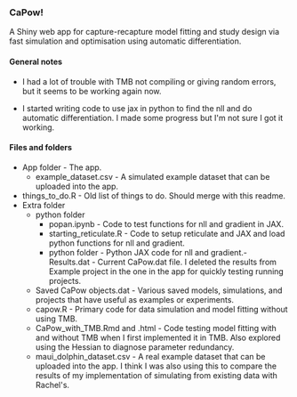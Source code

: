 ### CaPow!

A Shiny web app for capture-recapture model fitting and study design via fast simulation and optimisation using automatic differentiation.

#### General notes

- I had a lot of trouble with TMB not compiling or giving random errors, but it seems to be working again now.

- I started writing code to use jax in python to find the nll and do automatic differentiation.  I made some progress but I'm not sure I got it working.

#### Files and folders

- App folder - The app.
  - example_dataset.csv - A simulated example dataset that can be uploaded into the app.
- things_to_do.R - Old list of things to do.  Should merge with this readme.
- Extra folder
  - python folder
    - popan.ipynb - Code to test functions for nll and gradient in JAX.
    - starting_reticulate.R - Code to setup reticulate and JAX and load python functions for nll and gradient.
    - python folder - Python JAX code for nll and gradient.- Results.dat - Current CaPow.dat file.  I deleted the results from Example project in the one in the app for quickly testing running projects.
  - Saved CaPow objects.dat - Various saved models, simulations, and projects that have useful as examples or experiments.
  - capow.R - Primary code for data simulation and model fitting without using TMB.
  - CaPow_with_TMB.Rmd and .html - Code testing model fitting with and without TMB when I first implemented it in TMB.  Also explored using the Hessian to diagnose parameter redundancy.
  - maui_dolphin_dataset.csv - A real example dataset that can be uploaded into the app.  I think I was also using this to compare the results of my implementation of simulating from existing data with Rachel's.





